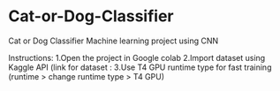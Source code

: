 # Cat-or-Dog-Classifier
Cat or Dog Classifier Machine learning project using CNN

Instructions:
1.Open the project in Google colab
2.Import dataset using Kaggle API (link for dataset : 
3.Use T4 GPU runtime type  for fast training (runtime > change runtime type > T4 GPU)
